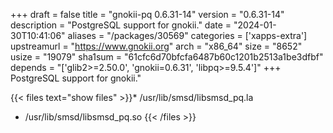 +++
draft = false
title = "gnokii-pq 0.6.31-14"
version = "0.6.31-14"
description = "PostgreSQL support for gnokii."
date = "2024-01-30T10:41:06"
aliases = "/packages/30569"
categories = ['xapps-extra']
upstreamurl = "https://www.gnokii.org"
arch = "x86_64"
size = "8652"
usize = "19079"
sha1sum = "61cfc6d70bfcfa6487b60c1201b2513a1be3dfbf"
depends = "['glib2>=2.50.0', 'gnokii=0.6.31', 'libpq>=9.5.4']"
+++
PostgreSQL support for gnokii."

{{< files text="show files" >}}* /usr/lib/smsd/libsmsd_pq.la
* /usr/lib/smsd/libsmsd_pq.so
{{< /files >}}